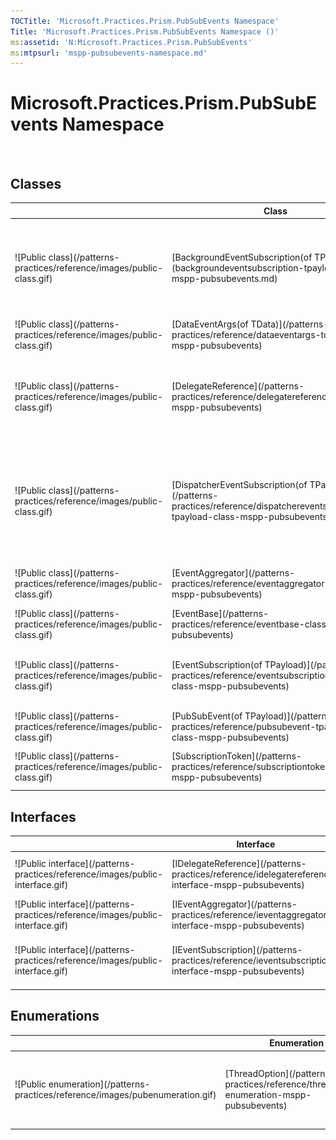 ```yaml
---
TOCTitle: 'Microsoft.Practices.Prism.PubSubEvents Namespace'
Title: 'Microsoft.Practices.Prism.PubSubEvents Namespace ()'
ms:assetid: 'N:Microsoft.Practices.Prism.PubSubEvents'
ms:mtpsurl: 'mspp-pubsubevents-namespace.md'
---
```



# Microsoft.Practices.Prism.PubSubEvents Namespace

 
## Classes

<span id="classToggle"></span>
<table>

<thead>
<tr class="header">
<th> </th>
<th>Class</th>
<th>Description</th>
</tr>
</thead>
<tbody>
<tr class="odd">
<td>![Public class](/patterns-practices/reference/images/public-class.gif)</td>
<td>[BackgroundEventSubscription(of TPayload)](backgroundeventsubscription-tpayload-class-mspp-pubsubevents.md)</td>
<td><div class="summary">
Extends [EventSubscription(of TPayload)](/patterns-practices/reference/eventsubscription-tpayload-class-mspp-pubsubevents) to invoke the [Action](/patterns-practices/reference/eventsubscription-tpayload-action-property-mspp-pubsubevents) delegate in a background thread.
</div></td>
</tr>
<tr class="even">
<td>![Public class](/patterns-practices/reference/images/public-class.gif)</td>
<td>[DataEventArgs(of TData)](/patterns-practices/reference/dataeventargs-tdata-class-mspp-pubsubevents)</td>
<td><div class="summary">
Generic arguments class to pass to event handlers that need to receive data.
</div></td>
</tr>
<tr class="odd">
<td>![Public class](/patterns-practices/reference/images/public-class.gif)</td>
<td>[DelegateReference](/patterns-practices/reference/delegatereference-class-mspp-pubsubevents)</td>
<td><div class="summary">
Represents a reference to a [Delegate](http://msdn.microsoft.com/en-us/library/y22acf51) that may contain a [WeakReference](http://msdn.microsoft.com/en-us/library/hbh8w2zd) to the target. This class is used internally by the Prism Library.
</div></td>
</tr>
<tr class="even">
<td>![Public class](/patterns-practices/reference/images/public-class.gif)</td>
<td>[DispatcherEventSubscription(of TPayload)](/patterns-practices/reference/dispatchereventsubscription-tpayload-class-mspp-pubsubevents)</td>
<td><div class="summary">
Extends [EventSubscription(of TPayload)](/patterns-practices/reference/eventsubscription-tpayload-class-mspp-pubsubevents) to invoke the [Action](/patterns-practices/reference/eventsubscription-tpayload-action-property-mspp-pubsubevents) delegate in a specific [SynchronizationContext](http://msdn.microsoft.com/en-us/library/wx31754f).
</div></td>
</tr>
<tr class="odd">
<td>![Public class](/patterns-practices/reference/images/public-class.gif)</td>
<td>[EventAggregator](/patterns-practices/reference/eventaggregator-class-mspp-pubsubevents)</td>
<td><div class="summary">
Implements [IEventAggregator](/patterns-practices/reference/ieventaggregator-interface-mspp-pubsubevents).
</div></td>
</tr>
<tr class="even">
<td>![Public class](/patterns-practices/reference/images/public-class.gif)</td>
<td>[EventBase](/patterns-practices/reference/eventbase-class-mspp-pubsubevents)</td>
<td><div class="summary">
Defines a base class to publish and subscribe to events.
</div></td>
</tr>
<tr class="odd">
<td>![Public class](/patterns-practices/reference/images/public-class.gif)</td>
<td>[EventSubscription(of TPayload)](/patterns-practices/reference/eventsubscription-tpayload-class-mspp-pubsubevents)</td>
<td><div class="summary">
Provides a way to retrieve a [Delegate](http://msdn.microsoft.com/en-us/library/y22acf51) to execute an action depending on the value of a second filter predicate that returns true if the action should execute.
</div></td>
</tr>
<tr class="even">
<td>![Public class](/patterns-practices/reference/images/public-class.gif)</td>
<td>[PubSubEvent(of TPayload)](/patterns-practices/reference/pubsubevent-tpayload-class-mspp-pubsubevents)</td>
<td><div class="summary">
Defines a class that manages publication and subscription to events.
</div></td>
</tr>
<tr class="odd">
<td>![Public class](/patterns-practices/reference/images/public-class.gif)</td>
<td>[SubscriptionToken](/patterns-practices/reference/subscriptiontoken-class-mspp-pubsubevents)</td>
<td><div class="summary">
Subscription token returned from [EventBase](/patterns-practices/reference/eventbase-class-mspp-pubsubevents) on subscribe.
</div></td>
</tr>
</tbody>
</table>

## Interfaces

<span id="interfaceToggle"></span>
<table>

<thead>
<tr class="header">
<th> </th>
<th>Interface</th>
<th>Description</th>
</tr>
</thead>
<tbody>
<tr class="odd">
<td>![Public interface](/patterns-practices/reference/images/public-interface.gif)</td>
<td>[IDelegateReference](/patterns-practices/reference/idelegatereference-interface-mspp-pubsubevents)</td>
<td><div class="summary">
Represents a reference to a [Delegate](http://msdn.microsoft.com/en-us/library/y22acf51).
</div></td>
</tr>
<tr class="even">
<td>![Public interface](/patterns-practices/reference/images/public-interface.gif)</td>
<td>[IEventAggregator](/patterns-practices/reference/ieventaggregator-interface-mspp-pubsubevents)</td>
<td><div class="summary">
Defines an interface to get instances of an event type.
</div></td>
</tr>
<tr class="odd">
<td>![Public interface](/patterns-practices/reference/images/public-interface.gif)</td>
<td>[IEventSubscription](/patterns-practices/reference/ieventsubscription-interface-mspp-pubsubevents)</td>
<td><div class="summary">
Defines a contract for an event subscription to be used by [EventBase](/patterns-practices/reference/eventbase-class-mspp-pubsubevents).
</div></td>
</tr>
</tbody>
</table>

## Enumerations

<span id="enumerationToggle"></span>
<table>

<thead>
<tr class="header">
<th> </th>
<th>Enumeration</th>
<th>Description</th>
</tr>
</thead>
<tbody>
<tr class="odd">
<td>![Public enumeration](/patterns-practices/reference/images/pubenumeration.gif)</td>
<td>[ThreadOption](/patterns-practices/reference/threadoption-enumeration-mspp-pubsubevents)</td>
<td><div class="summary">
Specifies on which thread a [PubSubEvent(of TPayload)](/patterns-practices/reference/pubsubevent-tpayload-class-mspp-pubsubevents) subscriber will be called.
</div></td>
</tr>
</tbody>
</table>